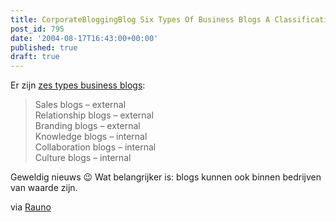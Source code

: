 ```yaml
---
title: CorporateBloggingBlog Six Types Of Business Blogs A Classification
post_id: 795
date: '2004-08-17T16:43:00+00:00'
published: true
draft: true
---
```

Er zijn [zes types business blogs](http://web.archive.org/web/20050207104934/http://www.corporateblogging.info/2004/08/six-types-of-business-blogs.asp):

> Sales blogs – external  
> Relationship blogs – external  
> Branding blogs – external  
> Knowledge blogs – internal  
> Collaboration blogs – internal  
> Culture blogs – internal

Geweldig nieuws 😉 Wat belangrijker is: blogs kunnen ook binnen bedrijven van waarde zijn.

via [Rauno](http://web.archive.org/web/20050207104934/http://rsdocs.blogspot.com/2004/08/corporate-blogs.html)